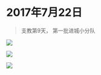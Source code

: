 <link href="../../../style.css" rel="stylesheet" >

# 2017年7月22日

> 支教第9天， 第一批进城小分队

![](https://yumiao.static.twesix.cn/image/2017/07/22/IMG_0853.PNG)

![](https://yumiao.static.twesix.cn/image/2017/07/22/IMG_0854.JPG)

![](https://yumiao.static.twesix.cn/image/2017/07/22/IMG_0855.PNG)

<script src="../../../js/x-oss-process.js"></script>

